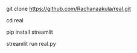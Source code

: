 git clone https://github.com/Rachanaakula/real.git

cd real

pip install streamlit

streamlit run real.py
